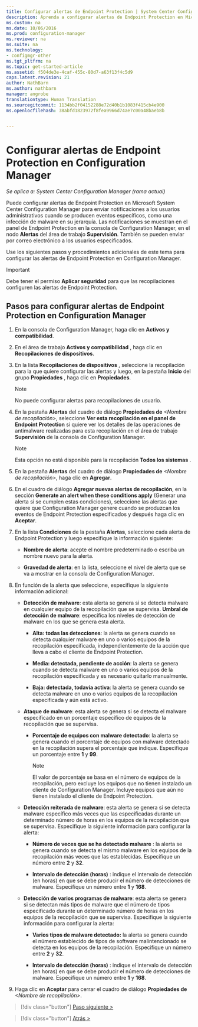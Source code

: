```yaml
---
title: Configurar alertas de Endpoint Protection | System Center Configuration Manager
description: Aprenda a configurar alertas de Endpoint Protection en Microsoft System Center 2012 Configuration Manager.
ms.custom: na
ms.date: 10/06/2016
ms.prod: configuration-manager
ms.reviewer: na
ms.suite: na
ms.technology:
- configmgr-other
ms.tgt_pltfrm: na
ms.topic: get-started-article
ms.assetid: f504de3e-4caf-455c-80d7-a63f13f4c5d9
caps.latest.revision: 21
author: NathBarn
ms.author: nathbarn
manager: angrobe
translationtype: Human Translation
ms.sourcegitcommit: 1134bb2f04152288e72d40b1b1083f415cb4e900
ms.openlocfilehash: 38abfd1823972f8fea9966d74ae7c00a48baeb8b


---
```


#  <a name="configure-alerts-for-endpoint-protection-in-configuration-manager"></a>Configurar alertas de Endpoint Protection en Configuration Manager

*Se aplica a: System Center Configuration Manager (rama actual)*

 Puede configurar alertas de Endpoint Protection en Microsoft System Center Configuration Manager para enviar notificaciones a los usuarios administrativos cuando se producen eventos específicos, como una infección de malware en su jerarquía. Las notificaciones se muestran en el panel de Endpoint Protection en la consola de Configuration Manager, en el nodo **Alertas** del área de trabajo **Supervisión**. También se pueden enviar por correo electrónico a los usuarios especificados.

 Use los siguientes pasos y procedimientos adicionales de este tema para configurar las alertas de Endpoint Protection en Configuration Manager.

> [!IMPORTANT]
>  Debe tener el permiso **Aplicar seguridad** para que las recopilaciones configuren las alertas de Endpoint Protection.

## <a name="steps-to-configure-alerts-for-endpoint-protection-in-configuration-manager"></a>Pasos para configurar alertas de Endpoint Protection en Configuration Manager

1.  En la consola de Configuration Manager, haga clic en **Activos y compatibilidad**.

2.  En el área de trabajo **Activos y compatibilidad** , haga clic en **Recopilaciones de dispositivos**.

3.  En la lista **Recopilaciones de dispositivos** , seleccione la recopilación para la que quiere configurar las alertas y luego, en la pestaña **Inicio** del grupo **Propiedades** , haga clic en **Propiedades**.

    > [!NOTE]
    >  No puede configurar alertas para recopilaciones de usuario.

4.  En la pestaña **Alertas** del cuadro de diálogo **Propiedades de** *<Nombre de recopilación\>*, seleccione **Ver esta recopilación en el panel de Endpoint Protection** si quiere ver los detalles de las operaciones de antimalware realizadas para esta recopilación en el área de trabajo **Supervisión** de la consola de Configuration Manager.

    > [!NOTE]
    >  Esta opción no está disponible para la recopilación **Todos los sistemas** .

5.  En la pestaña **Alertas** del cuadro de diálogo **Propiedades de** *<Nombre de recopilación\>*, haga clic en **Agregar**.

6.  En el cuadro de diálogo **Agregar nuevas alertas de recopilación**, en la sección **Generate an alert when these conditions apply** (Generar una alerta si se cumplen estas condiciones), seleccione las alertas que quiere que Configuration Manager genere cuando se produzcan los eventos de Endpoint Protection especificados y después haga clic en **Aceptar**.

7.  En la lista **Condiciones** de la pestaña **Alertas**, seleccione cada alerta de Endpoint Protection y luego especifique la información siguiente:

    -   **Nombre de alerta**: acepte el nombre predeterminado o escriba un nombre nuevo para la alerta.

    -   **Gravedad de alerta**: en la lista, seleccione el nivel de alerta que se va a mostrar en la consola de Configuration Manager.

8.  En función de la alerta que seleccione, especifique la siguiente información adicional:

    -   **Detección de malware**: esta alerta se genera si se detecta malware en cualquier equipo de la recopilación que se supervisa. **Umbral de detección de malware**: especifica los niveles de detección de malware en los que se genera esta alerta.

        -   **Alta: todas las detecciones**: la alerta se genera cuando se detecta cualquier malware en uno o varios equipos de la recopilación especificada, independientemente de la acción que lleva a cabo el cliente de Endpoint Protection.

        -   **Media: detectada, pendiente de acción**: la alerta se genera cuando se detecta malware en uno o varios equipos de la recopilación especificada y es necesario quitarlo manualmente.

        -   **Baja: detectada, todavía activa**: la alerta se genera cuando se detecta malware en uno o varios equipos de la recopilación especificada y aún está activo.

    -   **Ataque de malware**: esta alerta se genera si se detecta el malware especificado en un porcentaje específico de equipos de la recopilación que se supervisa.

        -   **Porcentaje de equipos con malware detectado**: la alerta se genera cuando el porcentaje de equipos con malware detectado en la recopilación supera el porcentaje que indique. Especifique un porcentaje entre **1** y **99**.

            > [!NOTE]
            >  El valor de porcentaje se basa en el número de equipos de la recopilación, pero excluye los equipos que no tienen instalado un cliente de Configuration Manager. Incluye equipos que aún no tienen instalado el cliente de Endpoint Protection.

    -   **Detección reiterada de malware**: esta alerta se genera si se detecta malware específico más veces que las especificadas durante un determinado número de horas en los equipos de la recopilación que se supervisa. Especifique la siguiente información para configurar la alerta:

        -   **Número de veces que se ha detectado malware** : la alerta se genera cuando se detecta el mismo malware en los equipos de la recopilación más veces que las establecidas. Especifique un número entre **2** y **32**.

        -   **Intervalo de detección (horas)** : indique el intervalo de detección (en horas) en que se debe producir el número de detecciones de malware. Especifique un número entre **1** y **168**.

    -   **Detección de varios programas de malware**: esta alerta se genera si se detectan más tipos de malware que el número de tipos especificado durante un determinado número de horas en los equipos de la recopilación que se supervisa. Especifique la siguiente información para configurar la alerta:

        -   **Varios tipos de malware detectado:** la alerta se genera cuando el número establecido de tipos de software malintencionado se detecta en los equipos de la recopilación. Especifique un número entre **2** y **32**.

        -   **Intervalo de detección (horas)** : indique el intervalo de detección (en horas) en que se debe producir el número de detecciones de malware. Especifique un número entre **1** y **168**.

9. Haga clic en **Aceptar** para cerrar el cuadro de diálogo **Propiedades de** *<Nombre de recopilación\>*.  

> [!div class="button"]
[Paso siguiente >](endpoint-definition-updates.md)

> [!div class="button"]
[Atrás >](endpoint-protection-site-role.md)



<!--HONumber=Nov16_HO1-->



